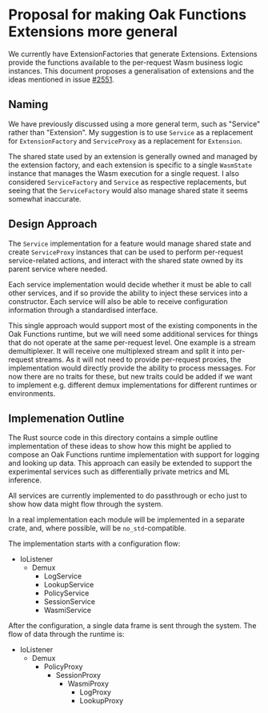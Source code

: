 # Proposal for making Oak Functions Extensions more general

We currently have ExtensionFactories that generate Extensions. Extensions
provide the functions available to the per-request Wasm business logic
instances. This document proposes a generalisation of extensions and the ideas
mentioned in issue [#2551](https://github.com/project-oak/oak/issues/2551).

## Naming

We have previously discussed using a more general term, such as "Service" rather
than "Extension". My suggestion is to use `Service` as a replacement for
`ExtensionFactory` and `ServiceProxy` as a replacement for `Extension`.

The shared state used by an extension is generally owned and managed by the
extension factory, and each extension is specific to a single `WasmState`
instance that manages the Wasm execution for a single request. I also considered
`ServiceFactory` and `Service` as respective replacements, but seeing that the
`ServiceFactory` would also manage shared state it seems somewhat inaccurate.

## Design Approach

The `Service` implementation for a feature would manage shared state and create
`ServiceProxy` instances that can be used to perform per-request service-related
actions, and interact with the shared state owned by its parent service where
needed.

Each service implementation would decide whether it must be able to call other
services, and if so provide the ability to inject these services into a
constructor. Each service will also be able to receive configuration information
through a standardised interface.

This single approach would support most of the existing components in the Oak
Functions runtime, but we will need some additional services for things that do
not operate at the same per-request level. One example is a stream
demultiplexer. It will receive one multiplexed stream and split it into
per-request streams. As it will not need to provide per-request proxies, the
implementation would directly provide the ability to process messages. For now
there are no traits for these, but new traits could be added if we want to
implement e.g. different demux implementations for different runtimes or
environments.

## Implemenation Outline

The Rust source code in this directory contains a simple outline implementation
of these ideas to show how this might be applied to compose an Oak Functions
runtime implementation with support for logging and looking up data. This
approach can easily be extended to support the experimental services such as
differentially private metrics and ML inference.

All services are currently implemented to do passthrough or echo just to show
how data might flow through the system.

In a real implementation each module will be implemented in a separate crate,
and, where possible, will be `no_std`-compatible.

The implementation starts with a configuration flow:

- IoListener
  - Demux
    - LogService
    - LookupService
    - PolicyService
    - SessionService
    - WasmiService

After the configuration, a single data frame is sent through the system. The
flow of data through the runtime is:

- IoListener
  - Demux
    - PolicyProxy
      - SessionProxy
        - WasmiProxy
          - LogProxy
          - LookupProxy
